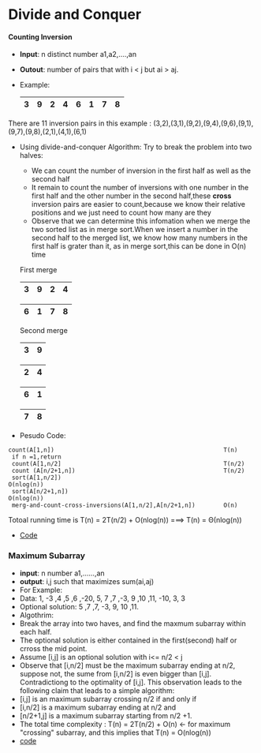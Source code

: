 # Divide and Conquer

#### Counting Inversion
  * **Input**: n distinct number a1,a2,....,an
  * **Outout**: number of pairs that with i < j but ai > aj.
  * Example:

    | 3 | 9 | 2 | 4 | 6 | 1 | 7 | 8 |
    |---|---|---|---|---|---|---|---|

  There are 11 inversion pairs in this example : (3,2),(3,1),(9,2),(9,4),(9,6),(9,1),(9,7),(9,8),(2,1),(4,1),(6,1)
  * Using divide-and-conquer Algorithm:
    Try to break the problem into two halves:
    * We can count the number of inversion in the first  half as well as the second half
    * It remain to count the number of inversions with one number in the first half and the other number in the second half,these **cross** inversion pairs are easier to count,because we know their relative positions and we just need to count how many are they
    * Observe that we can determine this infomation when we merge the two sorted list as in merge sort.When we insert a number in the second half to the merged list, we know how many numbers in the first half is grater than it, as in merge sort,this can be done in O(n) time
      
    First merge

    | 3 | 9 | 2 | 4 |
    |---|---|---|---|

    | 6 | 1 | 7 | 8 |
    |---|---|---|---|

    Second merge

    | 3 | 9 |
    |---|---|

    | 2 | 4 |
    |---|---|

    | 6 | 1 |
    |---|---|

    | 7 | 8 |
    |---|---|

  * Pesudo Code:
   ```
   count(A[1,n])                                                T(n)
    if n =1,return
    count(A[1,n/2]                                              T(n/2)
    count (A[n/2+1,n])                                          T(n/2)
    sort(A[1,n/2])                                              O(nlog(n))
    sort(A[n/2+1,n])                                            O(nlog(n))
    merg-and-count-cross-inversions(A[1,n/2],A[n/2+1,n])        O(n)
  ```
  Totoal running time is T(n) = 2T(n/2) + O(nlog(n))  ===> T(n) = Θ(nlog(n))
  
  * [Code](https://github.com/DevinQi/Algorithms/blob/master/Divide_and_Conquer/Counting_inversion_pair)

### Maximum Subarray
* **input**: n number a1,......,an
* **output**: i,j such that maximizes sum(ai,aj)
* For Example:
 * Data: 1, -3 ,4 ,5 ,6 ,-20, 5, 7 ,7 ,-3, 9 ,10 ,11, -10, 3, 3
 * Optional solution: 5 ,7 ,7, -3, 9, 10 ,11.
* Algothrim:
 * Break the array into two haves, and find the maxmum subarray within each half.
 * The optional solution is either contained in the first(second) half or crross the mid point.
 * Assume [i,j] is an optional solution with i<= n/2 < j
 * Observe that [i,n/2] must be the maximum subarray ending at n/2, suppose not, the sume from [i,n/2] is even bigger than [i,j]. Contradictiong to the optimality of [i,j]. This observation leads to the following claim that leads to a simple algorithm:
  * [i,j] is an maximum subarray crossing n/2 if and only if
  * [i,n/2] is a maximum subarray ending at n/2 and
  * [n/2+1,j] is a maximum subarray starting from n/2 +1.
 * The total time complexity :
  T(n) = 2T(n/2) + O(n)   <- for maximum "crossing" subarray, and this implies that T(n) = O(nlog(n))
* [code]()















